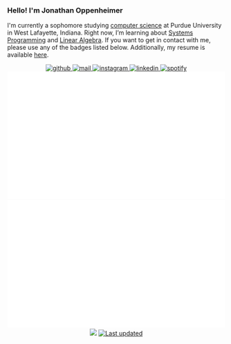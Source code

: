 ### Hello! I'm Jonathan Oppenheimer

I'm currently a sophomore studying [computer science](https://www.cs.purdue.edu/) at Purdue University in West Lafayette, Indiana. Right now, I’m learning about [Systems Programming](https://www.cs.purdue.edu/academic-programs/courses/canonical/cs252.html) and [Linear Algebra](https://www.math.purdue.edu/academic/courses/semester/202320/ma26500/). If you want to get in contact with me, please use any of the badges listed below. Additionally, my resume is available [here](https://github.com/JonathanOppenheimer/jonathanoppenheimer.wtf/blob/master/static/resume.pdf).

<p align="center">
  <!-- GitHub badge --->
  <a href="https://github.com/jonathanoppenheimer" target="_blank">
    <img alt="github" src="https://img.shields.io/badge/-github-000000?style=flat-square&logo=GitHub&logoColor=white">
  </a> 
  <!-- Outlook badge --->
  <a href="mailto:joppenhe@purdue.edu" target="_blank">
    <img alt="mail" src="https://img.shields.io/badge/-mail-0078D4?style=flat-square&logo=Microsoft-outlook&logoColor=white">
  </a> 
  <!-- Instagram badge --->
  <a href="https://www.instagram.com/jonathanoppenheimer/" target="_blank">
    <img alt="instagram" src="https://img.shields.io/badge/-instagram-C13584?style=flat-square&logo=instagram&logoColor=white">
  </a> 
  <!-- Linkedin badge --->
  <a href="https://www.linkedin.com/in/jonathan-oppenheimer/" target="_blank">
    <img alt="linkedin" src="https://img.shields.io/badge/-linkedin-blue?style=flat-square&logo=Linkedin&logoColor=white">
  </a> 
  <!-- Spotify badge --->
  <a href="https://open.spotify.com/user/147infiniti" target="_blank">
    <img alt="spotify" src="https://img.shields.io/badge/-spotify-1DB954?style=flat-square&logo=Spotify&logoColor=white">
  </a>
  <br>
  <a href="https://github.com/JonathanOppenheimer/">
    <img src="https://github.com/JonathanOppenheimer/github-stats/blob/master/generated/overview.svg#gh-dark-mode-only" />
    <img src="https://github.com/JonathanOppenheimer/github-stats/blob/master/generated/languages.svg#gh-dark-mode-only" />
  </a>
  <br>
  <!-- Visits badge --->
<img width='100' src="https://hits.seeyoufarm.com/api/count/incr/badge.svg?url=https%3A%2F%2Fgithub.com%2FJonathanOppenheimer1212%2Fhit-counter&count_bg=%236DAC3D&title_bg=%23555555&icon=grafana.svg&icon_color=%23E7E7E7&title=hits&edge_flat=false" />
  <!-- Last updated badge --->
  <a href="https://github.com/jonathanoppenheimer/jonathanoppenheimer" target="_blank">
     <img alt="Last updated" src="https://img.shields.io/github/last-commit/jonathanoppenheimer/jonathanoppenheimer?label=profile%20updated&style=flat-square">
  </a>
</div>
